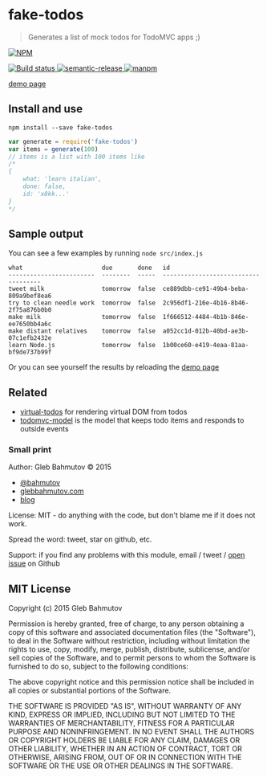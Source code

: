 # fake-todos
> Generates a list of mock todos for TodoMVC apps ;)

[![NPM][fake-todos-icon] ][fake-todos-url]

[![Build status][fake-todos-ci-image] ][fake-todos-ci-url]
[![semantic-release][semantic-image] ][semantic-url]
[![manpm](https://img.shields.io/badge/manpm-%E2%9C%93-3399ff.svg)](https://github.com/bahmutov/manpm)

[demo page](http://glebbahmutov.com/fake-todos/)

## Install and use

`npm install --save fake-todos`

```js
var generate = require('fake-todos')
var items = generate(100)
// items is a list with 100 items like
/*
{
    what: 'learn italian',
    done: false,
    id: 'x8kk...'
}
*/
```

## Sample output

You can see a few examples by running `node src/index.js`

```
what                      due       done   id                                  
------------------------  --------  -----  ------------------------------------
tweet milk                tomorrow  false  ce889dbb-ce91-49b4-beba-809a9bef8ea6
try to clean needle work  tomorrow  false  2c956df1-216e-4b16-8b46-2f75a876b0b0
make milk                 tomorrow  false  1f666512-4484-4b1b-846e-ee7650bb4a6c
make distant relatives    tomorrow  false  a052cc1d-012b-40bd-ae3b-07c1efb2432e
learn Node.js             tomorrow  false  1b00ce60-e419-4eaa-81aa-bf9de737b99f
```

Or you can see yourself the results by reloading the 
[demo page](http://glebbahmutov.com/fake-todos/)

## Related

* [virtual-todos](https://github.com/bahmutov/virtual-todos) for rendering virtual DOM from todos
* [todomvc-model](https://github.com/bahmutov/todomvc-model) is the model that keeps
  todo items and responds to outside events

### Small print

Author: Gleb Bahmutov &copy; 2015

* [@bahmutov](https://twitter.com/bahmutov)
* [glebbahmutov.com](http://glebbahmutov.com)
* [blog](http://glebbahmutov.com/blog/)

License: MIT - do anything with the code, but don't blame me if it does not work.

Spread the word: tweet, star on github, etc.

Support: if you find any problems with this module, email / tweet /
[open issue](https://github.com/bahmutov/fake-todos/issues) on Github

## MIT License

Copyright (c) 2015 Gleb Bahmutov

Permission is hereby granted, free of charge, to any person
obtaining a copy of this software and associated documentation
files (the "Software"), to deal in the Software without
restriction, including without limitation the rights to use,
copy, modify, merge, publish, distribute, sublicense, and/or sell
copies of the Software, and to permit persons to whom the
Software is furnished to do so, subject to the following
conditions:

The above copyright notice and this permission notice shall be
included in all copies or substantial portions of the Software.

THE SOFTWARE IS PROVIDED "AS IS", WITHOUT WARRANTY OF ANY KIND,
EXPRESS OR IMPLIED, INCLUDING BUT NOT LIMITED TO THE WARRANTIES
OF MERCHANTABILITY, FITNESS FOR A PARTICULAR PURPOSE AND
NONINFRINGEMENT. IN NO EVENT SHALL THE AUTHORS OR COPYRIGHT
HOLDERS BE LIABLE FOR ANY CLAIM, DAMAGES OR OTHER LIABILITY,
WHETHER IN AN ACTION OF CONTRACT, TORT OR OTHERWISE, ARISING
FROM, OUT OF OR IN CONNECTION WITH THE SOFTWARE OR THE USE OR
OTHER DEALINGS IN THE SOFTWARE.

[fake-todos-icon]: https://nodei.co/npm/fake-todos.png?downloads=true
[fake-todos-url]: https://npmjs.org/package/fake-todos
[fake-todos-ci-image]: https://travis-ci.org/bahmutov/fake-todos.png?branch=master
[fake-todos-ci-url]: https://travis-ci.org/bahmutov/fake-todos
[semantic-image]: https://img.shields.io/badge/%20%20%F0%9F%93%A6%F0%9F%9A%80-semantic--release-e10079.svg
[semantic-url]: https://github.com/semantic-release/semantic-release
